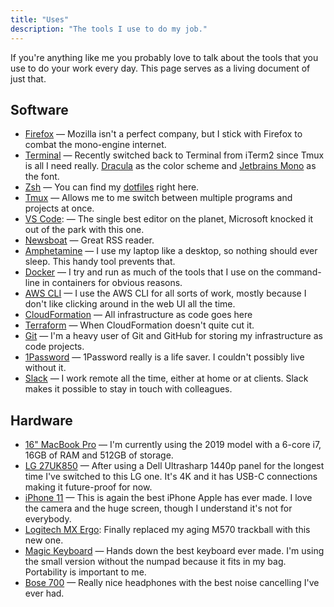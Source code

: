 ```yaml
---
title: "Uses"
description: "The tools I use to do my job."
---
```


If you're anything like me you probably love to talk about the tools that you use to do your work every day. This page serves as a living document of just that.

## Software

- [Firefox](https://www.mozilla.org/en-US/firefox/new/) &mdash; Mozilla isn't a perfect company, but I stick with Firefox to combat the mono-engine internet.
- [Terminal](https://en.wikipedia.org/wiki/Terminal_(macOS)) &mdash; Recently switched back to Terminal from iTerm2 since Tmux is all I need really. [Dracula](https://draculatheme.com/) as the color scheme and [Jetbrains Mono](https://www.jetbrains.com/lp/mono/) as the font.
- [Zsh](https://www.zsh.org/) &mdash; You can find my [dotfiles](https://github.com/mijndert/dotfiles) right here.
- [Tmux](https://github.com/tmux/tmux/wiki) &mdash; Allows me to me switch between multiple programs and projects at once.
- [VS Code](https://code.visualstudio.com/): &mdash; The single best editor on the planet, Microsoft knocked it out of the park with this one.
- [Newsboat](https://newsboat.org/) &mdash; Great RSS reader.
- [Amphetamine](https://itunes.apple.com/nl/app/amphetamine/id937984704?mt=12) &mdash; I use my laptop like a desktop, so nothing should ever sleep. This handy tool prevents that.
- [Docker](https://www.docker.com) &mdash; I try and run as much of the tools that I use on the command-line in containers for obvious reasons.
- [AWS CLI](https://aws.amazon.com/cli/) &mdash; I use the AWS CLI for all sorts of work, mostly because I don't like clicking around in the web UI all the time.
- [CloudFormation](https://aws.amazon.com/cloudformation/) &mdash; All infrastructure as code goes here
- [Terraform](https://www.terraform.io/) &mdash; When CloudFormation doesn't quite cut it. 
- [Git](https://git-scm.com/) &mdash; I'm a heavy user of Git and GitHub for storing my infrastructure as code projects.
- [1Password](https://1password.com) &mdash; 1Password really is a life saver. I couldn't possibly live without it.
- [Slack](https://slackhq.com) &mdash; I work remote all the time, either at home or at clients. Slack makes it possible to stay in touch with colleagues.

## Hardware

- [16" MacBook Pro](https://www.apple.com/mac/) &mdash; I'm currently using the 2019 model with a 6-core i7, 16GB of RAM and 512GB of storage.
- [LG 27UK850](https://www.lg.com/us/monitors/lg-27UK850-W-4k-uhd-led-monitor) &mdash; After using a Dell Ultrasharp 1440p panel for the longest time I've switched to this LG one. It's 4K and it has USB-C connections making it future-proof for now.
- [iPhone 11](https://www.apple.com/iphone-11/) &mdash; This is again the best iPhone Apple has ever made. I love the camera and the huge screen, though I understand it's not for everybody.
- [Logitech MX Ergo](https://www.logitech.com/nl-nl/products/mice/mx-ergo-wireless-trackball-mouse.910-005179.html): Finally replaced my aging M570 trackball with this new one.
- [Magic Keyboard](https://www.apple.com/shop/product/MLA22LL/A/magic-keyboard-us-english) &mdash; Hands down the best keyboard ever made. I'm using the small version without the numpad because it fits in my bag. Portability is important to me.
- [Bose 700](https://www.bose.com/en_us/products/headphones/noise_cancelling_headphones/noise-cancelling-headphones-700.html#v=noise_cancelling_headphones_700_black) &mdash; Really nice headphones with the best noise cancelling I've ever had.

